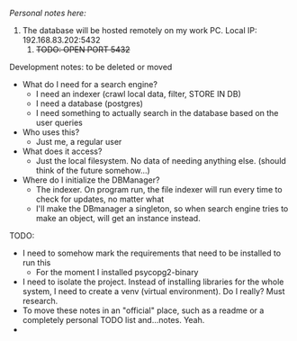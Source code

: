 *Personal notes here:*

1. The database will be hosted remotely on my work PC. Local IP: 192.168.83.202:5432
   1. ~~TODO: OPEN PORT 5432~~

Development notes: to be deleted or moved

* What do I need for a search engine?
  * I need an indexer (crawl local data, filter, STORE IN DB)
  * I need a database (postgres)
  * I need something to actually search in the database based on the user queries
* Who uses this?
  * Just me, a regular user
* What does it access?
  * Just the local filesystem. No data of needing anything else. (should think of the future somehow...)
* Where do I initialize the DBManager?
  * The indexer. On program run, the file indexer will run every time to check for updates, no matter what
  * I'll make the DBmanager a singleton, so when search engine tries to make an object, will get an instance instead.

TODO:

* I need to somehow mark the requirements that need to be installed to run this
  * For the moment I installed psycopg2-binary
* I need to isolate the project. Instead of installing libraries for the whole system, I need to create a venv (virtual environment). Do I really? Must research.
* To move these notes in an "official" place, such as a readme or a completely personal TODO list and...notes. Yeah.
*
